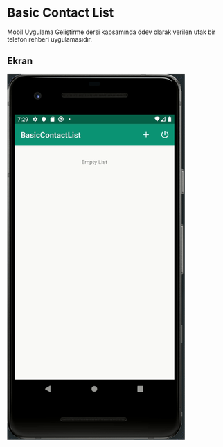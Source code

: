 # Basic Contact List

Mobil Uygulama Geliştirme dersi kapsamında ödev olarak verilen ufak bir telefon rehberi uygulamasıdır.

## Ekran

![Ekran Çıktısı](../gifs/BasicContactList.gif?raw=true)
